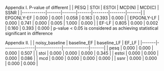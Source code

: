 
Appendix I. P-value of different 
|            | PESQ  | STOI  | ESTOI | MCD(N) | MCD(C) | SSNR  |
|------------|-------|-------|-------|--------|--------|-------|
| EPGONLY-EF | 0.000 | 0.001 | 0.058 | 0.163  | 0.393  | 0.000 |
| EPGONLY-LF | 0.000 | 0.741 | 0.000 | 0.005  | 1.000  | 0.000 |
| EF-LF      | 0.805 | 0.000 | 0.002 | 0.160  | 0.393  | 0.000 |
p-value < 0.05 is considered as achieving statistical significant in difference
  
Appendix II. 
|       | noisy_baseline | baseline_EF | baseline_LF | EF_LF |
|-------|----------------|-------------|-------------|-------|
| pesq  | 0.000          | 0.000       | 0.000       | 0.507 |
| stoi  | 0.000          | 0.000       | 0.000       | 0.345 |
| estoi | 0.000          | 0.000       | 0.000       | 0.086 |
| mcd   | 0.000          | 0.000       | 0.000       | 0.000 |
| ssnr  | 0.000          | 0.000       | 0.000       | 0.000 |

